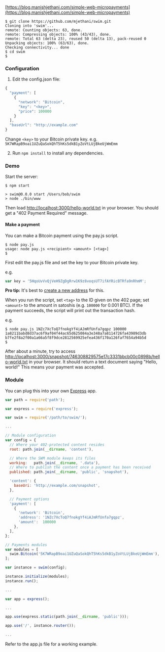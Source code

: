 [https://blog.manishjethani.com/simple-web-micropayments](https://blog.manishjethani.com/simple-web-micropayments)

```console
$ git clone https://github.com/mjethani/swim.git
Cloning into 'swim'...
remote: Counting objects: 63, done.
remote: Compressing objects: 100% (43/43), done.
remote: Total 63 (delta 23), reused 50 (delta 13), pack-reused 0
Unpacking objects: 100% (63/63), done.
Checking connectivity... done
$ cd swim
$ 
```

### Configuration

 1.  Edit the config.json file:

  ```javascript
  {
    "payment": [
      {
        "network": "Bitcoin",
        "key": "<key>",
        "price": 100000
      }
    ],
    "baseUrl": "http://example.com"
  }
  ```

  Change `<key>` to your Bitcoin private key. e.g. `5K7WRapB9oai1UZuQaSokQhT5hKs5dkB1yZoVtLUjBkeUjWmEmm`

 2.  Run `npm install` to install any dependencies.

### Demo

Start the server:

```console
$ npm start

> swim@0.0.0 start /Users/bob/swim
> node ./bin/www

```

Then load [http://localhost:3000/hello-world.txt](http://localhost:3000/hello-world.txt) in your browser. You should get a "402 Payment Required" message.

#### Make a payment

You can make a Bitcoin payment using the pay.js script.

```console
$ node pay.js
usage: node pay.js <recipient> <amount> [<tag>]
$ 
```

First edit the pay.js file and set the key to your Bitcoin private key.

e.g.

```javascript
var key = '5HqoUvVvQjVeH9ZgDgRrw1K9z8voqsUT7ifAYRicBTRfa9nRhmM';
```

__Pro tip:__ It's best to [create a new address][4] for this.

[4]:https://www.bitaddress.org/bitaddress.org-v2.9.8-SHA256-2c5d16dbcde600147162172090d940fd9646981b7d751d9bddfc5ef383f89308.html

When you run the script, set `<tag>` to the ID given on the 402 page; set `<amount>` to the amount in satoshis (e.g. `100000` for 0.001 BTC). If the payment succeeds, the script will print out the transaction hash.

e.g.

```console
$ node pay.js 1NZc7XcToQ7fnokgYf4iAJmRfUnfa7gqpz 100000 1a8211babd8d37ac6f9af04f44ac65d625084a3e348a7a8114726fa43989d3db
b7fe2f8a2f00a1a66a5f8f9dce2812569925efea436f170a126faf7654a94b5d
$ 
```

After about a minute, try to access [http://localhost:3000/snapshot/746308829575e17c3331bbcb00c0898b/hello-world.txt](http://localhost:3000/snapshot/746308829575e17c3331bbcb00c0898b/hello-world.txt) in your browser. It should return a text document saying "Hello, world!" This means your payment was accepted.

### Module

You can plug this into your own [Express][3] app.

```javascript
var path = require('path');

var express = require('express');

var swim = require('/path/to/swim/');

...

// Module configuration
var config = {
  // Where your 402-protected content resides
  root: path.join(__dirname, 'content'),

  // Where the SWM module keeps its files
  working:   path.join(__dirname, '.data'),
  // Where to publish the content once a payment has been received
  published: path.join(__dirname, 'public', 'snapshot'),

  'content': {
    baseUri: 'http://example.com/snapshot',
  },

  // Payment options
  'payment': [
    {
      'network': 'Bitcoin',
      'address': '1NZc7XcToQ7fnokgYf4iAJmRfUnfa7gqpz',
      'amount':  100000
    },
  ],
};

// Payments modules
var modules = [
  swim.Bitcoin('5K7WRapB9oai1UZuQaSokQhT5hKs5dkB1yZoVtLUjBkeUjWmEmm'),
];

var instance = swim(config);

instance.initialize(modules);
instance.run();

...

var app = express();

...

app.use(express.static(path.join(__dirname, 'public')));

app.use('/', instance.router());

...
```

Refer to the app.js file for a working example.

[3]:http://expressjs.com/
